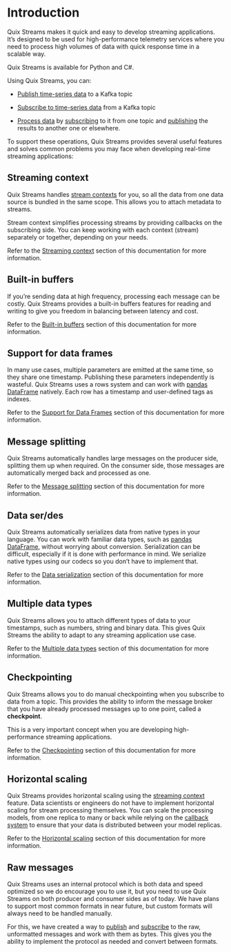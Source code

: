 # Introduction

Quix Streams makes it quick and easy to develop streaming applications. It’s designed to be used for high-performance telemetry services where you need to process high volumes of data with quick response time in a scalable way.

Quix Streams is available for Python and C\#.

Using Quix Streams, you can:

  - [Publish time-series data](publish.md) to a Kafka topic

  - [Subscribe to time-series data](subscribe.md) from a Kafka topic

  - [Process data](process.md) by [subscribing](subscribe.md) to it from one topic and [publishing](publish.md) the results to another one or elsewhere.

To support these operations, Quix Streams provides several useful features and solves common problems you may face when developing real-time streaming applications:

## Streaming context

Quix Streams handles [stream contexts](features/streaming-context.md) for you, so all the data from one data source is bundled in the same scope. This allows you to attach metadata to streams.

Stream context simplifies processing streams by providing callbacks on the subscribing side. You can keep working with each context (stream) separately or together, depending on your needs.

Refer to the [Streaming context](features/streaming-context.md) section of this documentation for more information.

## Built-in buffers

If you’re sending data at high frequency, processing each message can be costly. Quix Streams provides a built-in buffers features for reading and writing to give you freedom in balancing between latency and cost.

Refer to the [Built-in buffers](features/builtin-buffers.md) section of this documentation for more information.

## Support for data frames

In many use cases, multiple parameters are emitted at the same time, so they share one timestamp. Publishing these parameters independently is wasteful. Quix Streams uses a rows system and can work with [pandas DataFrame](https://pandas.pydata.org/docs/user_guide/dsintro.html#dataframe) natively. Each row has a timestamp and user-defined tags as indexes.

Refer to the [Support for Data Frames](features/data-frames.md) section of this documentation for more information.

## Message splitting

Quix Streams automatically handles large messages on the producer side, splitting them up when required. On the consumer side, those messages are automatically merged back and processed as one.

Refer to the [Message splitting](features/message-splitting.md) section of this documentation for more information.

## Data ser/des

Quix Streams automatically serializes data from native types in your language. You can work with familiar data types, such as [pandas DataFrame](https://pandas.pydata.org/docs/user_guide/dsintro.html#dataframe), without worrying about conversion. Serialization can be difficult, especially if it is done with performance in mind. We serialize native types using our codecs so you don’t have to implement that.

Refer to the [Data serialization](features/data-serialization.md) section of this documentation for more information.

## Multiple data types

Quix Streams allows you to attach different types of data to your timestamps, such as numbers, string and binary data. This gives Quix Streams the ability to adapt to any streaming application use case.

Refer to the [Multiple data types](features/multiple-data-types.md) section of this documentation for more information.

## Checkpointing

Quix Streams allows you to do manual checkpointing when you subscribe to data from a topic. This provides the ability to inform the message broker that you have already processed messages up to one point, called a **checkpoint**.

This is a very important concept when you are developing high-performance streaming applications.

Refer to the [Checkpointing](features/checkpointing.md) section of this documentation for more information.

## Horizontal scaling

Quix Streams provides horizontal scaling using the [streaming context](features/streaming-context.md) feature. Data scientists or engineers do not have to implement horizontal scaling for stream processing themselves. You can scale the processing models, from one replica to many or back while relying on the [callback system](subscribe.md#parallel-processing--this-does-not-exist) to ensure that your data is distributed between your model replicas.

Refer to the [Horizontal scaling](features/horizontal-scaling.md) section of this documentation for more information.

## Raw messages

Quix Streams uses an internal protocol which is both data and speed optimized so we do encourage you to use it, but you need to use Quix Streams on both producer and consumer sides as of today. We have plans to support most common formats in near future, but custom formats will always need to be handled manually.

For this, we have created a way to [publish](publish.md#write-raw-kafka-messages) and [subscribe](subscribe.md#read-raw-kafka-messages) to the raw, unformatted messages and work with them as bytes. This gives you the ability to implement the protocol as needed and convert between formats.
